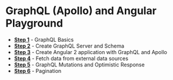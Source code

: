 # GraphQL (Apollo) and Angular Playground

- **[Step 1](.tortilla/manuals/views/step1.md)** - GraphQL Basics
- **[Step 2](.tortilla/manuals/views/step2.md)** - Create GraphQL Server and Schema
- **[Step 3](.tortilla/manuals/views/step3.md)** - Create Angular 2 application with GraphQL and Apollo
- **[Step 4](.tortilla/manuals/views/step4.md)** - Fetch data from external data sources
- **[Step 5](.tortilla/manuals/views/step5.md)** - GraphQL Mutations and Optimistic Response
- **[Step 6](.tortilla/manuals/views/step6.md)** - Pagination



